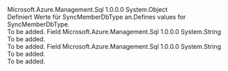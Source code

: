 <Type Name="SyncMemberDbType" FullName="Microsoft.Azure.Management.Sql.Models.SyncMemberDbType">
  <TypeSignature Language="C#" Value="public static class SyncMemberDbType" />
  <TypeSignature Language="ILAsm" Value=".class public auto ansi abstract sealed beforefieldinit SyncMemberDbType extends System.Object" />
  <TypeSignature Language="DocId" Value="T:Microsoft.Azure.Management.Sql.Models.SyncMemberDbType" />
  <TypeSignature Language="VB.NET" Value="Public Class SyncMemberDbType" />
  <TypeSignature Language="F#" Value="type SyncMemberDbType = class" />
  <AssemblyInfo>
    <AssemblyName>Microsoft.Azure.Management.Sql</AssemblyName>
    <AssemblyVersion>1.0.0.0</AssemblyVersion>
  </AssemblyInfo>
  <Base>
    <BaseTypeName>System.Object</BaseTypeName>
  </Base>
  <Interfaces />
  <Docs>
    <summary>
            <span data-ttu-id="e5b60-101">Definiert Werte für SyncMemberDbType an.</span><span class="sxs-lookup"><span data-stu-id="e5b60-101">Defines values for SyncMemberDbType.</span></span>
            </summary>
    <remarks>To be added.</remarks>
  </Docs>
  <Members>
    <Member MemberName="AzureSqlDatabase">
      <MemberSignature Language="C#" Value="public const string AzureSqlDatabase;" />
      <MemberSignature Language="ILAsm" Value=".field public static literal string AzureSqlDatabase" />
      <MemberSignature Language="DocId" Value="F:Microsoft.Azure.Management.Sql.Models.SyncMemberDbType.AzureSqlDatabase" />
      <MemberSignature Language="VB.NET" Value="Public Const AzureSqlDatabase As String " />
      <MemberSignature Language="F#" Value="val mutable AzureSqlDatabase : string" Usage="Microsoft.Azure.Management.Sql.Models.SyncMemberDbType.AzureSqlDatabase" />
      <MemberType>Field</MemberType>
      <AssemblyInfo>
        <AssemblyName>Microsoft.Azure.Management.Sql</AssemblyName>
        <AssemblyVersion>1.0.0.0</AssemblyVersion>
      </AssemblyInfo>
      <ReturnValue>
        <ReturnType>System.String</ReturnType>
      </ReturnValue>
      <Docs>
        <summary>To be added.</summary>
        <remarks>To be added.</remarks>
      </Docs>
    </Member>
    <Member MemberName="SqlServerDatabase">
      <MemberSignature Language="C#" Value="public const string SqlServerDatabase;" />
      <MemberSignature Language="ILAsm" Value=".field public static literal string SqlServerDatabase" />
      <MemberSignature Language="DocId" Value="F:Microsoft.Azure.Management.Sql.Models.SyncMemberDbType.SqlServerDatabase" />
      <MemberSignature Language="VB.NET" Value="Public Const SqlServerDatabase As String " />
      <MemberSignature Language="F#" Value="val mutable SqlServerDatabase : string" Usage="Microsoft.Azure.Management.Sql.Models.SyncMemberDbType.SqlServerDatabase" />
      <MemberType>Field</MemberType>
      <AssemblyInfo>
        <AssemblyName>Microsoft.Azure.Management.Sql</AssemblyName>
        <AssemblyVersion>1.0.0.0</AssemblyVersion>
      </AssemblyInfo>
      <ReturnValue>
        <ReturnType>System.String</ReturnType>
      </ReturnValue>
      <Docs>
        <summary>To be added.</summary>
        <remarks>To be added.</remarks>
      </Docs>
    </Member>
  </Members>
</Type>